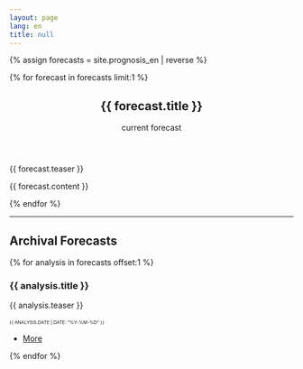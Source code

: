 ```yaml
---
layout: page
lang: en
title: null
---
```


{% assign forecasts = site.prognosis_en | reverse %}


{% for forecast in forecasts limit:1 %}
<section id="banner">
<div class="content">
  <header>
    <h1>{{ forecast.title }} </h1>
    <p>current forecast</p>
  </header>
  <p>{{ forecast.teaser }}</p>
</div>
<span class="image object">
  <img src="{{ forecast.image_teaser }}" alt="" />
</span>
</section>

<div class="row">
    {{ forecast.content }}
</div>

{% endfor %}

<hr />

<h2>Archival Forecasts</h2>

<div class="posts">
{% for analysis in forecasts offset:1 %}
		<article>
			<a href="{{ analysis | absolute_url }}" class="image"><img src="{{ analysis.image_teaser }}" alt="" /></a>
			<h3>{{ analysis.title }}</h3>
			<p>{{ analysis.teaser }}</p>
			<small style="font-variant: all-small-caps">{{ analysis.date | date: "%Y-%m-%d" }}</small>
			<ul class="actions">
				<li><a href="{{ analysis | absolute_url }}" class="button">More</a></li>
			</ul>
		</article>
{% endfor %}
</div>